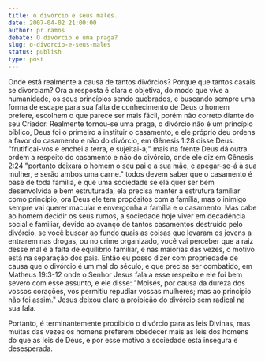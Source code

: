 ```yaml
---
title: o divórcio e seus males.
date: 2007-04-02 21:00:00
author: pr.ramos
debate: O divórcio é uma praga?
slug: o-divorcio-e-seus-males
status: publish 
type: post
---
```


  

 Onde está realmente a causa de tantos divórcios? Porque que tantos casais se divorciam? Ora a resposta é clara e objetiva, do modo que vive a humanidade, os seus princípios sendo quebrados, e buscando sempre uma forma de escape para sua falta de conhecimento de Deus o homem prefere, escolhem o que parece ser mais fácil, porém não correto diante do seu Criador. Realmente tornou-se uma praga, o divórcio não é um princípio bíblico, Deus foi o primeiro a instituir o casamento, e ele próprio deu ordens a favor do casamento e não do divórcio, em Gênesis 1:28 disse Deus: "frutificai-vos e enchei a terra, e sujeitai-a;" mais na frente Deus dá outra ordem a respeito do casamento e não do divórcio, onde ele diz em Gênesis 2:24 "portanto deixará o homem o seu pai e a sua mãe, e apegar-se-á à sua mulher, e serão ambos uma carne." todos devem saber que o casamento é base de toda família, e que uma sociedade se ela quer ser bem desenvolvida e bem estruturada, ela precisa manter a estrutura familiar como princípio, ora Deus ele tem propósitos com a família, mas o inimigo sempre vai querer macular e envergonha a família e o casamento. Mas cabe ao homem decidir os seus rumos, a sociedade hoje viver em decadência social e familiar, devido ao avanço de tantos casamentos destruído pelo divórcio, se você buscar ao fundo quais as coisas que levaram os jovens a entrarem nas drogas, ou no crime organizado, você vai perceber que a raiz desse mal é a falta de equilíbrio familiar, e nas maiorias das vezes, o motivo está na separação dos pais. Então eu posso dizer com propriedade de causa que o divórcio é um mal do século, e que precisa ser combatido, em Matheus 19:3-12 onde o Senhor Jesus fala a esse respeito e ele foi bem severo com esse assunto, e ele disse: "Moisés, por causa da dureza dos vossos corações, vos permitiu repudiar vossas mulheres; mas ao princípio não foi assim." Jesus deixou claro a proibição do divórcio sem radical na sua fala.   

Portanto, é terminantemente prooibido o divórcio para as leis Divinas, mas muitas das vezes os homens preferem obedecer mais as leis dos homens do que as leis de Deus, e por esse motivo a sociedade está insegura e desesperada.
